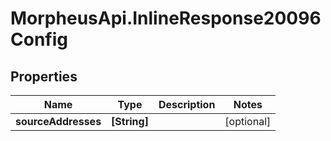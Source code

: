 # MorpheusApi.InlineResponse20096Config

## Properties

Name | Type | Description | Notes
------------ | ------------- | ------------- | -------------
**sourceAddresses** | **[String]** |  | [optional] 


